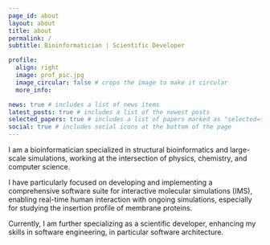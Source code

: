 ```yaml
---
page_id: about
layout: about
title: about
permalink: /
subtitle: Bioinformatician | Scientific Developer

profile:
  align: right
  image: prof_pic.jpg
  image_circular: false # crops the image to make it circular
  more_info: 

news: true # includes a list of news items
latest_posts: true # includes a list of the newest posts
selected_papers: true # includes a list of papers marked as "selected={true}"
social: true # includes social icons at the bottom of the page
---
```


I am a bioinformatician specialized in structural bioinformatics and large-scale
simulations, working at the intersection of physics, chemistry, and computer 
science. 

I have particularly focused on developing and implementing a 
comprehensive software suite for interactive molecular simulations (IMS), 
enabling real-time human interaction with ongoing simulations, especially for 
studying the insertion profile of membrane proteins. 

Currently, I am further 
specializing as a scientific developer, enhancing my skills in software 
engineering, in particular software architecture.



